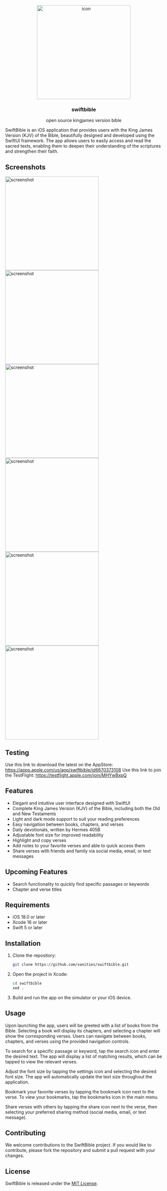 <!-- PROJECT LOGO -->
<br />
<p align="center">
  <a href="https://github.com/vanities/swiftbible">
    <img src="icon_assets/Icon-Light-1024×1024.png" alt="icon" width="300">
  </a>

  <h3 align="center">swiftbible</h3>

  <p align="center">
    open source kingjames version bible
    <br />
  </p>
</p>

SwiftBible is an iOS application that provides users with the King James Version (KJV) of the Bible, beautifully designed and developed using the SwiftUI framework. The app allows users to easily access and read the sacred texts, enabling them to deepen their understanding of the scriptures and strengthen their faith.

## Screenshots

<img src="github_assets/bible.png" alt="screenshot" width="300"> <img src="github_assets/verse.png" alt="screenshot" width="300"> <img src="github_assets/select_verse.png" alt="screenshot" width="300"> <img src="github_assets/add_note.png" alt="screenshot" width="300"> <img src="github_assets/devo.png" alt="screenshot" width="300"> <img src="github_assets/settings.png" alt="screenshot" width="300">

## Testing

Use this link to download the latest on the AppStore: <https://apps.apple.com/us/app/swiftbible/id6670373108>
Use this link to join the TestFlight: <https://testflight.apple.com/join/MHYwBxpQ>

## Features

- Elegant and intuitive user interface designed with SwiftUI
- Complete King James Version (KJV) of the Bible, including both the Old and New Testaments
- Light and dark mode support to suit your reading preferences
- Easy navigation between books, chapters, and verses
- Daily devotionals, written by Hermes 405B
- Adjustable font size for improved readability
- Highlight and copy verses
- Add notes to your favorite verses and able to quick access them
- Share verses with friends and family via social media, email, or text messages

## Upcoming Features

- Search functionality to quickly find specific passages or keywords
- Chapter and verse titles

## Requirements

- iOS 18.0 or later
- Xcode 16 or later
- Swift 5 or later

## Installation

1. Clone the repository:

   ```bash
   git clone https://github.com/vanities/swiftbible.git
   ```

2. Open the project in Xcode:

   ```bash
   cd swiftbible
   xed .
   ```

3. Build and run the app on the simulator or your iOS device.

## Usage

Upon launching the app, users will be greeted with a list of books from the Bible. Selecting a book will display its chapters, and selecting a chapter will show the corresponding verses. Users can navigate between books, chapters, and verses using the provided navigation controls.

To search for a specific passage or keyword, tap the search icon and enter the desired text. The app will display a list of matching results, which can be tapped to view the relevant verses.

Adjust the font size by tapping the settings icon and selecting the desired font size. The app will automatically update the text size throughout the application.

Bookmark your favorite verses by tapping the bookmark icon next to the verse. To view your bookmarks, tap the bookmarks icon in the main menu.

Share verses with others by tapping the share icon next to the verse, then selecting your preferred sharing method (social media, email, or text message).

## Contributing

We welcome contributions to the SwiftBible project. If you would like to contribute, please fork the repository and submit a pull request with your changes.

## License

SwiftBible is released under the [MIT License](LICENSE).
